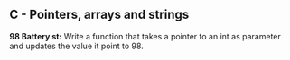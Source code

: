 ## C - Pointers, arrays and strings
**98 Battery st:** Write a function that takes a pointer to an int as parameter and updates the value it point to 98.
